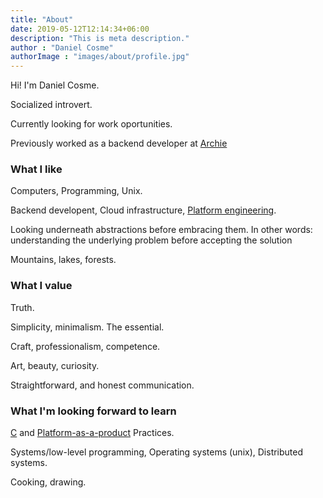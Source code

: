 ```yaml
---
title: "About"
date: 2019-05-12T12:14:34+06:00
description: "This is meta description."
author : "Daniel Cosme"
authorImage : "images/about/profile.jpg"
---
```


Hi! I'm Daniel Cosme.

Socialized introvert.

Currently looking for work oportunities.

Previously worked as a backend developer at [Archie](https://archieapp.co/)

### What I like

Computers, Programming, Unix.

Backend developent, Cloud infrastructure, [Platform engineering](https://platformengineering.org/blog/what-is-platform-engineering).

Looking underneath abstractions before embracing them. In other words: understanding the
underlying problem before accepting the solution

Mountains, lakes, forests.

### What I value

Truth.

Simplicity, minimalism. The essential.

Craft, professionalism, competence.

Art, beauty, curiosity.

Straightforward, and honest communication.

### What I'm looking forward to learn

[C](https://en.wikipedia.org/wiki/C_(programming_language)) and [Platform-as-a-product](https://www.hashicorp.com/cloud-operating-model) Practices.

Systems/low-level programming, Operating systems (unix), Distributed systems.

Cooking, drawing.
